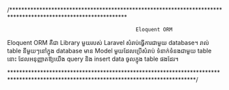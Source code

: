 /***************************************************************************************************************

                                              Eloquent ORM

Eloquent ORM គឺជា Library មួយរបស់ Laravel សំរាប់ធ្វើការជាមួយ database។ រាល់ table នីមួយៗនៅក្នុង database មាន Model មួយដែលប្រើសំរាប់ ទំនាក់ទំនងជាមួយ 
table នោះ ដែលអនុញ្ញាតឱ្យយើង  query និង insert data ចូលក្នុង table ផងដែរ។


**************************************************************************************************************************************/
